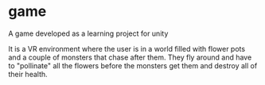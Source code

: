 # game
A game developed as a learning project for unity

It is a VR environment where the user is in a world filled with flower pots and a couple of monsters that chase after them. They fly 
around and have to "pollinate" all the flowers before the monsters get them and destroy all of their health.
